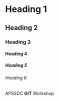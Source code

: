 # Heading 1
## Heading 2
### Heading 3
#### Heading 4
##### Heading 5
###### Heading 6

APSSDC **GIT** Workshop
